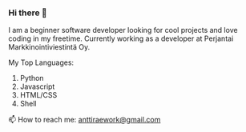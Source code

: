 ### Hi there 👋
I am a beginner software developer looking for cool projects and love coding in my freetime. 
Currently working as a developer at Perjantai Markkinointiviestintä Oy.

My Top Languages:
1. Python
2. Javascript
3. HTML/CSS
4. Shell

📫 How to reach me: anttiraework@gmail.com
<!--
**AnttiRae/AnttiRae** is a ✨ _special_ ✨ repository because its `README.md` (this file) appears on your GitHub profile.

Here are some ideas to get you started:

- 🔭 I’m currently working on ...
- 🌱 I’m currently learning ...
- 👯 I’m looking to collaborate on ...
- 🤔 I’m looking for help with ...
- 💬 Ask me about ...
- 😄 Pronouns: ...
- ⚡ Fun fact: ...
-->
